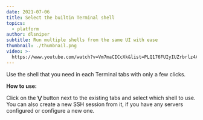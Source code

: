 ```yaml
---
date: 2021-07-06
title: Select the builtin Terminal shell
topics:
  - platform
author: dlsniper
subtitle: Run multiple shells from the same UI with ease
thumbnail: ./thumbnail.png
video: >-
  https://www.youtube.com/watch?v=Vm7maCICcXk&list=PLQ176FUIyIUZrbrlz4AY1V8VzBJKZyVlW&index=154
---
```


Use the shell that you need in each Terminal tabs with only a few clicks.

**How to use:**

Click on the **⋁** button next to the existing tabs and select which shell to use. You can also create a new SSH session from it, if you have any servers configured or configure a new one.

